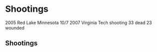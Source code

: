 # Shootings

2005 Red Lake Minnesota 10/7
2007 Virginia Tech shooting 33 dead 23 wounded

## Shootings
